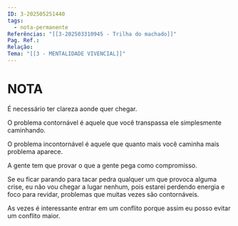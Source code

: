 ```yaml
---
ID: 3-202505251440
tags:
  - nota-permanente
Referências: "[[3-202503310945 - Trilha do machado]]"
Pag. Ref.: 
Relação: 
Tema: "[[3 - MENTALIDADE VIVENCIAL]]"
---
```

# NOTA 

É necessário ter clareza aonde quer chegar.

O problema contornável é aquele que você transpassa ele simplesmente caminhando.

O problema incontornável é aquele que quanto mais você caminha mais problema aparece.

A gente tem que provar o que a gente pega como compromisso.

Se eu ficar parando para tacar pedra qualquer um que provoca alguma crise, eu não vou chegar a lugar nenhum, pois estarei perdendo energia e foco para revidar, problemas que muitas vezes são contornáveis.

As vezes é interessante entrar em um conflito porque assim eu posso evitar um conflito maior.


